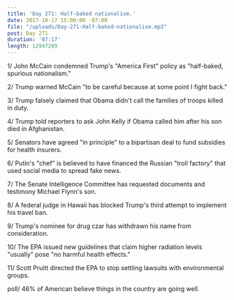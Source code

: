 ```yaml
---
title: 'Day 271: Half-baked nationalism.'
date: 2017-10-17 15:00:00 -07:00
file: "/uploads/Day-271-Half-baked-nationalism.mp3"
post: Day 271
duration: '07:17'
length: 12947289
---
```


1/ John McCain condemned Trump's "America First" policy as "half-baked, spurious nationalism."

2/ Trump warned McCain "to be careful because at some point I fight back."

3/ Trump falsely claimed that Obama didn't call the families of troops killed in duty.

4/ Trump told reporters to ask John Kelly if Obama called him after his son died in Afghanistan.

5/ Senators have agreed "in principle" to a bipartisan deal to fund subsidies for health insurers.

6/ Putin's "chef" is believed to have financed the Russian "troll factory" that used social media to spread fake news.

7/ The Senate Intelligence Committee has requested documents and testimony Michael Flynn's son.

8/ A federal judge in Hawaii has blocked Trump's third attempt to implement his travel ban.

9/ Trump's nominee for drug czar has withdrawn his name from consideration.

10/ The EPA issued new guidelines that claim higher radiation levels "usually" pose "no harmful health effects."

11/ Scott Pruitt directed the EPA to stop settling lawsuits with environmental groups.

poll/ 46% of American believe things in the country are going well.